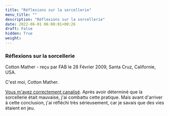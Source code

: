 ```yaml
---
title: "Réflexions sur la sorcellerie"
menu_title: ""
description: "Réflexions sur la sorcellerie"
date: 2022-06-01 06:00:01+00:26
draft: False
hidden: True
weight:
---
```

### Réflexions sur la sorcellerie

Cotton Mather - reçu par FAB le 28 Février 2009, Santa Cruz, Californie, USA.

C'est moi, Cotton Mather.

[Vous m'avez correctement canalisé](/fr-contemporary-messages/fr-contemporary-messages-by-date-order/fr-contemporary-messages-2006/fr-2006-5-21-2-fab-cotton-mather/). Après avoir déterminé que la sorcellerie était mauvaise, j'ai combattu cette pratique. Mais avant d'arriver à cette conclusion, j'ai réfléchi très sérieusement, car je savais que des vies étaient en jeu.
